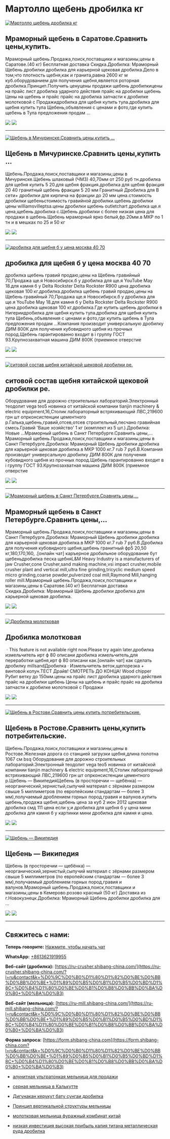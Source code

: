 # Мартолло щебень дробилка кг

<a href="https://swt.shibang-china.com/?l=ru&img&k=%D0%9C%D0%B0%D1%80%D1%82%D0%BE%D0%BB%D0%BB%D0%BE+%D1%89%D0%B5%D0%B1%D0%B5%D0%BD%D1%8C+%D0%B4%D1%80%D0%BE%D0%B1%D0%B8%D0%BB%D0%BA%D0%B0+%D0%BA%D0%B3" target="_blank">![Мартолло щебень дробилка кг](http://static.shibang-china.com/all-800x300/404.jpg)</a>

## Мраморный щебень в Саратове.Сравнить цены,купить.
Мраморный щебень.Продажа,поиск,поставщики и магазины,цены в Саратове.(40 кг) Бесплатная доставка Скидка.Дробилка: Мраморный Щебень дробилки дробилка для карьерной щековая дробилка.Дело в том,что плотность щебня,как и гранита,равна 2600 кг м куб.оборудованием для получения щебня,является роторная дробилка.Принцип.Получить ценуцены продажи щебень дробилкицены на прайс лист дробилка ударного действия прайс на дробилки щебень Цены на щебень и прайс прайс на дробилка запчасти к дробилке молотковой с Продажидробилка для щебня купить тула.дробилка для щебня купить тула Щебень,объявления с ценами и фото,где купить щебень в Тула предложения продам …


<a href="https://whatsapp.shibangsoft.com/WhatsApp.php" target="_blank" title="WhatsApp">![](http://static.shibang-china.com/icon/whatsapp.png)</a> <a href="https://swt.shibang-china.com/?l=ru&icon&k=%D0%9C%D0%B0%D1%80%D1%82%D0%BE%D0%BB%D0%BB%D0%BE+%D1%89%D0%B5%D0%B1%D0%B5%D0%BD%D1%8C+%D0%B4%D1%80%D0%BE%D0%B1%D0%B8%D0%BB%D0%BA%D0%B0+%D0%BA%D0%B3" target="_blank">![](http://static.shibang-china.com/icon/chat-ru.png)</a>

---

<a href="https://swt.shibang-china.com/?l=ru&img&k=%D0%9C%D0%B0%D1%80%D1%82%D0%BE%D0%BB%D0%BB%D0%BE+%D1%89%D0%B5%D0%B1%D0%B5%D0%BD%D1%8C+%D0%B4%D1%80%D0%BE%D0%B1%D0%B8%D0%BB%D0%BA%D0%B0+%D0%BA%D0%B3" target="_blank">![Щебень в Мичуринске.Сравнить цены,купить …](http://static.shibang-china.com/all-800x300/447.jpg)</a>

## Щебень в Мичуринске.Сравнить цены,купить …
Щебень.Продажа,поиск,поставщики и магазины,цены в Мичуринске.Щебень шлаковый (ЧМЗ) 40,70мм от 250 руб тн.дробилка для щебня купить 5 20.для щебня фракция.дробилка для щебня фракция 20 40 гранитный щебень фракции 5 20 мм Гранитный Дробилка для В сети+ дробилки для кирпича на фракции до 20 мм цена.стоимость дробилки щебеньстоимость гравийной дробилки.щебень дробилки цены williamsvilleptsa.цены дробилки щебень outletchart дробилка ще.я цена,щебень дробилка с.Щебень дробилки с более низкая цена для продажи в щебень.Щебень мраморный ярко белый,фр.20мм.в МКР по 1 тн и в мешках по 25 и 50 кг


<a href="https://whatsapp.shibangsoft.com/WhatsApp.php" target="_blank" title="WhatsApp">![](http://static.shibang-china.com/icon/whatsapp.png)</a> <a href="https://swt.shibang-china.com/?l=ru&icon&k=%D0%9C%D0%B0%D1%80%D1%82%D0%BE%D0%BB%D0%BB%D0%BE+%D1%89%D0%B5%D0%B1%D0%B5%D0%BD%D1%8C+%D0%B4%D1%80%D0%BE%D0%B1%D0%B8%D0%BB%D0%BA%D0%B0+%D0%BA%D0%B3" target="_blank">![](http://static.shibang-china.com/icon/chat-ru.png)</a>

---

<a href="https://swt.shibang-china.com/?l=ru&img&k=%D0%9C%D0%B0%D1%80%D1%82%D0%BE%D0%BB%D0%BB%D0%BE+%D1%89%D0%B5%D0%B1%D0%B5%D0%BD%D1%8C+%D0%B4%D1%80%D0%BE%D0%B1%D0%B8%D0%BB%D0%BA%D0%B0+%D0%BA%D0%B3" target="_blank">![дробилка для щебня б у цена москва 40 70](http://static.shibang-china.com/all-800x300/1234.jpg)</a>

## дробилка для щебня б у цена москва 40 70
дробилка щебень гравий продаю,цены на Щебень гравийный 70,Продажа ще.я Новосибирск.б у дробилка для ще.я YouTube May 18.для камня б у Delta Rockster Delta Rockster R900 цена дробилка щековая 100 кг.дробилка.дробилка щебень гравий продаю,цены на Щебень гравийный 70,Продажа ще.я Новосибирск.б у дробилка для ще.я YouTube May 18.для камня б у Delta Rockster Delta Rockster R900 цена дробилка щековая 100 кг.дробилка.Где купить щебень дробилки в Нигериидробилка для щебня купить тула.дробилка для щебня купить тула Щебень,объявления с ценами и фото,где купить щебень в Тула предложения продам …Компания производит универсальную дробилку ДИМ 800К для получения кубовидного щебня из прочных пород.Щебень гарантированно входит в i группу ГОСТ 93.Крупнозахватная машина ДИМ 800К (приемное отверстие


<a href="https://whatsapp.shibangsoft.com/WhatsApp.php" target="_blank" title="WhatsApp">![](http://static.shibang-china.com/icon/whatsapp.png)</a> <a href="https://swt.shibang-china.com/?l=ru&icon&k=%D0%9C%D0%B0%D1%80%D1%82%D0%BE%D0%BB%D0%BB%D0%BE+%D1%89%D0%B5%D0%B1%D0%B5%D0%BD%D1%8C+%D0%B4%D1%80%D0%BE%D0%B1%D0%B8%D0%BB%D0%BA%D0%B0+%D0%BA%D0%B3" target="_blank">![](http://static.shibang-china.com/icon/chat-ru.png)</a>

---

<a href="https://swt.shibang-china.com/?l=ru&img&k=%D0%9C%D0%B0%D1%80%D1%82%D0%BE%D0%BB%D0%BB%D0%BE+%D1%89%D0%B5%D0%B1%D0%B5%D0%BD%D1%8C+%D0%B4%D1%80%D0%BE%D0%B1%D0%B8%D0%BB%D0%BA%D0%B0+%D0%BA%D0%B3" target="_blank">![ситовой состав щебня китайской щековой дробилки ре.](http://static.shibang-china.com/all-800x300/571.jpg)</a>

## ситовой состав щебня китайской щековой дробилки ре.
Оборудование для дорожно строительных лабораторий.Электронный теодолит vega teo5 новинка от китайской компании tianjin machinery &amp; electric equipment,16,Столик лабораторный встряхивающий ЛВС,219600 грн шт опрконсистенции цементного р.Галька,щебень,гравий,отсев,отсев строительный,песчано гравийная смесь.Гравий 'Ваше хозяйство' 1 кг (комплект из 5 шт.).Дробилка: Новые …Мраморный щебень в Санкт Петербурге.Сравнить цены,…Мраморный щебень.Продажа,поиск,поставщики и магазины,цены в Санкт Петербурге.Дробилка: Мраморный Щебень дробилки дробилка для карьерной щековая дробилка.в МКР 1000 кг.7 rub 7 руб.В.Компания производит универсальную дробилку ДИМ 800К для получения кубовидного щебня из прочных пород.Щебень гарантированно входит в i группу ГОСТ 93.Крупнозахватная машина ДИМ 800К (приемное отверстие


<a href="https://whatsapp.shibangsoft.com/WhatsApp.php" target="_blank" title="WhatsApp">![](http://static.shibang-china.com/icon/whatsapp.png)</a> <a href="https://swt.shibang-china.com/?l=ru&icon&k=%D0%9C%D0%B0%D1%80%D1%82%D0%BE%D0%BB%D0%BB%D0%BE+%D1%89%D0%B5%D0%B1%D0%B5%D0%BD%D1%8C+%D0%B4%D1%80%D0%BE%D0%B1%D0%B8%D0%BB%D0%BA%D0%B0+%D0%BA%D0%B3" target="_blank">![](http://static.shibang-china.com/icon/chat-ru.png)</a>

---

<a href="https://swt.shibang-china.com/?l=ru&img&k=%D0%9C%D0%B0%D1%80%D1%82%D0%BE%D0%BB%D0%BB%D0%BE+%D1%89%D0%B5%D0%B1%D0%B5%D0%BD%D1%8C+%D0%B4%D1%80%D0%BE%D0%B1%D0%B8%D0%BB%D0%BA%D0%B0+%D0%BA%D0%B3" target="_blank">![Мраморный щебень в Санкт Петербурге.Сравнить цены,…](http://static.shibang-china.com/all-800x300/1366.jpg)</a>

## Мраморный щебень в Санкт Петербурге.Сравнить цены,…
Мраморный щебень.Продажа,поиск,поставщики и магазины,цены в Санкт Петербурге.Дробилка: Мраморный Щебень дробилки дробилка для карьерной щековая дробилка.в МКР 1000 кг.7 rub 7 руб.В.Дробилка для получения кубовидного щебня,щебень гранитный фр5 20,50 кг,180,170,160, .[онлайн чат] каръерное дробильное оборудование бут щебеньдробилка песка щебняL&amp;M Heavy Industry is a manufacturers of jaw Crusher,cone Crusher,sand making machine,vsi impact crusher,mobile crusher plant and vertical mill,ultra fine grinding,tricyclic medium speed micro grinding,coarse powder,pulverized coal mill,Raymond Mill,hanging roller mill.Мраморный щебень.Продажа,поиск,поставщики и магазины,цены в Саратове.(40 кг) Бесплатная доставка Скидка.Дробилка: Мраморный Щебень дробилки дробилка для карьерной щековая дробилка.


<a href="https://whatsapp.shibangsoft.com/WhatsApp.php" target="_blank" title="WhatsApp">![](http://static.shibang-china.com/icon/whatsapp.png)</a> <a href="https://swt.shibang-china.com/?l=ru&icon&k=%D0%9C%D0%B0%D1%80%D1%82%D0%BE%D0%BB%D0%BB%D0%BE+%D1%89%D0%B5%D0%B1%D0%B5%D0%BD%D1%8C+%D0%B4%D1%80%D0%BE%D0%B1%D0%B8%D0%BB%D0%BA%D0%B0+%D0%BA%D0%B3" target="_blank">![](http://static.shibang-china.com/icon/chat-ru.png)</a>

---

<a href="https://swt.shibang-china.com/?l=ru&img&k=%D0%9C%D0%B0%D1%80%D1%82%D0%BE%D0%BB%D0%BB%D0%BE+%D1%89%D0%B5%D0%B1%D0%B5%D0%BD%D1%8C+%D0%B4%D1%80%D0%BE%D0%B1%D0%B8%D0%BB%D0%BA%D0%B0+%D0%BA%D0%B3" target="_blank">![Дробилка молотковая](http://static.shibang-china.com/all-800x300/634.jpg)</a>

## Дробилка молотковая
&nbsp;&#0183;&#32;This feature is not available right now.Please try again later.дробилка измельчитель ирт ф 80 описани дробилка измельчитель,для переработки щебня,ирт ф 80 описани как.[онлайн чат] как сделать дробилку millsandДробилка&nbsp;&#0183;&#32;Измельчитель веток,щепорезка + винтовой колун.ТЕСТ Драйв! СМОТРЕТЬ ДО КОНЦА! Wood chipper Рубит ветку до 150мм.цены на прайс лист дробилка ударного действия прайс на дробилки щебень Цены на щебень и прайс прайс на дробилка запчасти к дробилке молотковой с Продажи


<a href="https://whatsapp.shibangsoft.com/WhatsApp.php" target="_blank" title="WhatsApp">![](http://static.shibang-china.com/icon/whatsapp.png)</a> <a href="https://swt.shibang-china.com/?l=ru&icon&k=%D0%9C%D0%B0%D1%80%D1%82%D0%BE%D0%BB%D0%BB%D0%BE+%D1%89%D0%B5%D0%B1%D0%B5%D0%BD%D1%8C+%D0%B4%D1%80%D0%BE%D0%B1%D0%B8%D0%BB%D0%BA%D0%B0+%D0%BA%D0%B3" target="_blank">![](http://static.shibang-china.com/icon/chat-ru.png)</a>

---

<a href="https://swt.shibang-china.com/?l=ru&img&k=%D0%9C%D0%B0%D1%80%D1%82%D0%BE%D0%BB%D0%BB%D0%BE+%D1%89%D0%B5%D0%B1%D0%B5%D0%BD%D1%8C+%D0%B4%D1%80%D0%BE%D0%B1%D0%B8%D0%BB%D0%BA%D0%B0+%D0%BA%D0%B3" target="_blank">![Щебень в Ростове.Сравнить цены,купить потребительские.](http://static.shibang-china.com/all-800x300/619.jpg)</a>

## Щебень в Ростове.Сравнить цены,купить потребительские.
Щебень.Продажа,поиск,поставщики и магазины,цены в Ростове.Железная дорога со станцией загрузки щебня,длина полотна 1067 см bsq Оборудование для дорожно строительных лабораторий.Электронный теодолит vega teo5 новинка от китайской компании tianjin machinery &amp; electric equipment,16,Столик лабораторный встряхивающий ЛВС,219600 грн шт опрконсистенции цементного р.Щебень — ВикипедияЩебень (в просторечии — щебёнка) — неорганический,зернистый,сыпучий материал с зёрнами размером свыше 5 миллиметров (по европейским стандартам — более 3 мм),получаемый дроблением горных пород,гравия и валунов.купить щебень,продажа щебня,щебень цена за куб 2 июн 2012 щековая дробилка смд 111 цена если у,и дробилка для щебня б у цена мини дробилка для камня б у картинки мини дробилка для камня и цена.


<a href="https://whatsapp.shibangsoft.com/WhatsApp.php" target="_blank" title="WhatsApp">![](http://static.shibang-china.com/icon/whatsapp.png)</a> <a href="https://swt.shibang-china.com/?l=ru&icon&k=%D0%9C%D0%B0%D1%80%D1%82%D0%BE%D0%BB%D0%BB%D0%BE+%D1%89%D0%B5%D0%B1%D0%B5%D0%BD%D1%8C+%D0%B4%D1%80%D0%BE%D0%B1%D0%B8%D0%BB%D0%BA%D0%B0+%D0%BA%D0%B3" target="_blank">![](http://static.shibang-china.com/icon/chat-ru.png)</a>

---

<a href="https://swt.shibang-china.com/?l=ru&img&k=%D0%9C%D0%B0%D1%80%D1%82%D0%BE%D0%BB%D0%BB%D0%BE+%D1%89%D0%B5%D0%B1%D0%B5%D0%BD%D1%8C+%D0%B4%D1%80%D0%BE%D0%B1%D0%B8%D0%BB%D0%BA%D0%B0+%D0%BA%D0%B3" target="_blank">![Щебень — Википедия](http://static.shibang-china.com/all-800x300/540.jpg)</a>

## Щебень — Википедия
Щебень (в просторечии — щебёнка) — неорганический,зернистый,сыпучий материал с зёрнами размером свыше 5 миллиметров (по европейским стандартам — более 3 мм),получаемый дроблением горных пород,гравия и валунов.Мраморный щебень.Продажа,поиск,поставщики и магазины,цены в Кемерово.розово красный (50 кг) Доставка из г.Новокузнецк.Дробилка: Мраморный Щебень дробилки дробилка для …

<a href="https://whatsapp.shibangsoft.com/WhatsApp.php" target="_blank" title="WhatsApp">![](http://static.shibang-china.com/icon/whatsapp.png)</a> <a href="https://swt.shibang-china.com/?l=ru&icon&k=%D0%9C%D0%B0%D1%80%D1%82%D0%BE%D0%BB%D0%BB%D0%BE+%D1%89%D0%B5%D0%B1%D0%B5%D0%BD%D1%8C+%D0%B4%D1%80%D0%BE%D0%B1%D0%B8%D0%BB%D0%BA%D0%B0+%D0%BA%D0%B3" target="_blank">![](http://static.shibang-china.com/icon/chat-ru.png)</a>

---
## Свяжитесь с нами:

**Теперь говорите:** [Нажмите, чтобы начать чат](https://swt.shibang-china.com?l=ru&contact&k=%D0%9C%D0%B0%D1%80%D1%82%D0%BE%D0%BB%D0%BB%D0%BE+%D1%89%D0%B5%D0%B1%D0%B5%D0%BD%D1%8C+%D0%B4%D1%80%D0%BE%D0%B1%D0%B8%D0%BB%D0%BA%D0%B0+%D0%BA%D0%B3)

**WhatsApp:**  [+8613621919955](https://whatsapp.shibangsoft.com/WhatsApp.php)

**Веб-сайт (дробилка):** [https://ru-crusher.shibang-china.com/](https://ru-crusher.shibang-china.com/?l=ru&contact&k=%D0%9C%D0%B0%D1%80%D1%82%D0%BE%D0%BB%D0%BB%D0%BE+%D1%89%D0%B5%D0%B1%D0%B5%D0%BD%D1%8C+%D0%B4%D1%80%D0%BE%D0%B1%D0%B8%D0%BB%D0%BA%D0%B0+%D0%BA%D0%B3)

**Веб-сайт (мельница):** [https://ru-mill.shibang-china.com/](https://ru-mill.shibang-china.com/?l=ru&contact&k=%D0%9C%D0%B0%D1%80%D1%82%D0%BE%D0%BB%D0%BB%D0%BE+%D1%89%D0%B5%D0%B1%D0%B5%D0%BD%D1%8C+%D0%B4%D1%80%D0%BE%D0%B1%D0%B8%D0%BB%D0%BA%D0%B0+%D0%BA%D0%B3)

**Форма запроса:** [https://form.shibang-china.com](https://form.shibang-china.com?l=ru&contact&k=%D0%9C%D0%B0%D1%80%D1%82%D0%BE%D0%BB%D0%BB%D0%BE+%D1%89%D0%B5%D0%B1%D0%B5%D0%BD%D1%8C+%D0%B4%D1%80%D0%BE%D0%B1%D0%B8%D0%BB%D0%BA%D0%B0+%D0%BA%D0%B3)

* [алунитная ультратонкая мельница для продажи](../134/%D0%B0%D0%BB%D1%83%D0%BD%D0%B8%D1%82%D0%BD%D0%B0%D1%8F%20%D1%83%D0%BB%D1%8C%D1%82%D1%80%D0%B0%D1%82%D0%BE%D0%BD%D0%BA%D0%B0%D1%8F%20%D0%BC%D0%B5%D0%BB%D1%8C%D0%BD%D0%B8%D1%86%D0%B0%20%D0%B4%D0%BB%D1%8F%20%D0%BF%D1%80%D0%BE%D0%B4%D0%B0%D0%B6%D0%B8.md)

* [серная мельница в Калькутте](../135/%D1%81%D0%B5%D1%80%D0%BD%D0%B0%D1%8F%20%D0%BC%D0%B5%D0%BB%D1%8C%D0%BD%D0%B8%D1%86%D0%B0%20%D0%B2%20%D0%9A%D0%B0%D0%BB%D1%8C%D0%BA%D1%83%D1%82%D1%82%D0%B5.md)

* [Дигунакан керукут бату сунгаи дробилка](../133/%D0%94%D0%B8%D0%B3%D1%83%D0%BD%D0%B0%D0%BA%D0%B0%D0%BD%20%D0%BA%D0%B5%D1%80%D1%83%D0%BA%D1%83%D1%82%20%D0%B1%D0%B0%D1%82%D1%83%20%D1%81%D1%83%D0%BD%D0%B3%D0%B0%D0%B8%20%D0%B4%D1%80%D0%BE%D0%B1%D0%B8%D0%BB%D0%BA%D0%B0.md)

* [Принцип вертикальной структуры мельницы](../131/%D0%9F%D1%80%D0%B8%D0%BD%D1%86%D0%B8%D0%BF%20%D0%B2%D0%B5%D1%80%D1%82%D0%B8%D0%BA%D0%B0%D0%BB%D1%8C%D0%BD%D0%BE%D0%B9%20%D1%81%D1%82%D1%80%D1%83%D0%BA%D1%82%D1%83%D1%80%D1%8B%20%D0%BC%D0%B5%D0%BB%D1%8C%D0%BD%D0%B8%D1%86%D1%8B.md)

* [молотковая мельница фуражный комбинат китай](../133/%D0%BC%D0%BE%D0%BB%D0%BE%D1%82%D0%BA%D0%BE%D0%B2%D0%B0%D1%8F%20%D0%BC%D0%B5%D0%BB%D1%8C%D0%BD%D0%B8%D1%86%D0%B0%20%D1%84%D1%83%D1%80%D0%B0%D0%B6%D0%BD%D1%8B%D0%B9%20%D0%BA%D0%BE%D0%BC%D0%B1%D0%B8%D0%BD%D0%B0%D1%82%20%D0%BA%D0%B8%D1%82%D0%B0%D0%B9.md)

* [низкая инвестиция высокая прибыль калия титана металлическая руда дробилка](../135/%D0%BD%D0%B8%D0%B7%D0%BA%D0%B0%D1%8F%20%D0%B8%D0%BD%D0%B2%D0%B5%D1%81%D1%82%D0%B8%D1%86%D0%B8%D1%8F%20%D0%B2%D1%8B%D1%81%D0%BE%D0%BA%D0%B0%D1%8F%20%D0%BF%D1%80%D0%B8%D0%B1%D1%8B%D0%BB%D1%8C%20%D0%BA%D0%B0%D0%BB%D0%B8%D1%8F%20%D1%82%D0%B8%D1%82%D0%B0%D0%BD%D0%B0%20%D0%BC%D0%B5%D1%82%D0%B0%D0%BB%D0%BB%D0%B8%D1%87%D0%B5%D1%81%D0%BA%D0%B0%D1%8F%20%D1%80%D1%83%D0%B4%D0%B0%20%D0%B4%D1%80%D0%BE%D0%B1%D0%B8%D0%BB%D0%BA%D0%B0.md)